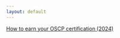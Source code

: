 ```yaml
---
layout: default
---
```


[How to earn your OSCP certification (2024)](/pages/blog/earn-oscp/0-earn-oscp-home)